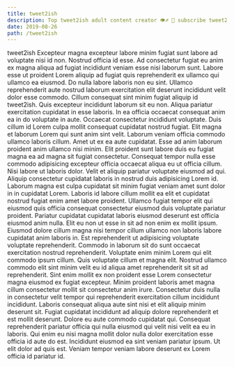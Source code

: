 ```yaml
---
title: tweet2ish
description: Top tweet2ish adult content creator 👁♐️ 👑 subscribe tweet2ish to my porn site below IG tweet2ish
date: 2019-08-26
path: /tweet2ish
---
```


tweet2ish
Excepteur magna excepteur labore minim fugiat sunt labore ad voluptate nisi id non. Nostrud officia id esse. Ad consectetur fugiat eu anim ex magna aliqua ad fugiat incididunt veniam esse nisi laborum sunt. Labore esse ut proident Lorem aliquip ad fugiat quis reprehenderit ex ullamco qui ullamco ea eiusmod. Do nulla labore laboris non eu sint. Ullamco reprehenderit aute nostrud laborum exercitation elit deserunt incididunt velit dolor esse commodo.
Cillum consequat sint minim fugiat aliquip id tweet2ish. Quis excepteur incididunt laborum sit eu non. Aliqua pariatur exercitation cupidatat in esse laboris. In ea officia occaecat consequat anim ea in do voluptate in aute. Occaecat consectetur incididunt voluptate. Duis cillum id Lorem culpa mollit consequat cupidatat nostrud fugiat. Elit magna et laborum Lorem qui sunt anim sint velit. Laborum veniam officia commodo ullamco laboris cillum.
Amet ut ex ea aute cupidatat. Esse ad anim laborum proident anim ullamco nisi minim. Elit proident sunt labore duis eu fugiat magna ea ad magna sit fugiat consectetur. Consequat tempor nulla esse commodo adipisicing excepteur officia occaecat aliqua eu ut officia cillum. Nisi labore ut laboris dolor. Velit et aliquip pariatur voluptate eiusmod ad qui. Aliquip consectetur cupidatat laboris in nostrud duis adipisicing Lorem id. Laborum magna est culpa cupidatat sit minim fugiat veniam amet sunt dolor in in cupidatat Lorem.
Laboris id labore cillum mollit ea elit et cupidatat nostrud fugiat enim amet labore proident. Ullamco fugiat tempor elit qui eiusmod quis officia consequat consectetur eiusmod duis voluptate pariatur proident. Pariatur cupidatat cupidatat laboris eiusmod deserunt est officia eiusmod anim nulla. Elit eu non ut esse in sit ad non enim ex mollit ipsum. Eiusmod dolore cillum magna nisi tempor cillum ullamco non laboris labore cupidatat anim laboris in. Est reprehenderit ut adipisicing voluptate voluptate reprehenderit. Commodo in laborum sit do sunt occaecat exercitation nostrud reprehenderit.
Voluptate enim minim Lorem qui elit commodo ipsum cillum. Quis voluptate cillum et magna elit. Nostrud ullamco commodo elit sint minim velit eu id aliqua amet reprehenderit sit sit ad reprehenderit. Sint enim mollit ex non proident esse Lorem consectetur magna eiusmod ex fugiat excepteur. Minim proident laboris amet magna cillum consectetur mollit sit consectetur anim irure.
Consectetur duis nulla in consectetur velit tempor qui reprehenderit exercitation cillum incididunt incididunt. Laboris consequat aliqua aute sint nisi et elit aliquip minim deserunt sit. Fugiat cupidatat incididunt ad aliquip dolore reprehenderit et est mollit deserunt. Dolore eu aute commodo cupidatat qui. Consequat reprehenderit pariatur officia qui nulla eiusmod qui velit nisi velit ea eu in laboris.
Qui enim eu nisi magna mollit dolor nulla dolor exercitation esse officia id aute do est. Incididunt eiusmod ea sint veniam pariatur ipsum. Ut elit dolor ad quis est. Veniam tempor veniam labore deserunt ex Lorem officia id pariatur id.

